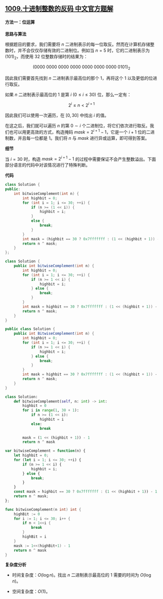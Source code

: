 ## [1009.十进制整数的反码 中文官方题解](https://leetcode.cn/problems/complement-of-base-10-integer/solutions/100000/shi-jin-zhi-zheng-shu-de-fan-ma-by-leetc-vofe)

#### 方法一：位运算

**思路与算法**

根据题目的要求，我们需要将 $n$ 二进制表示的每一位取反。然而在计算机存储整数时，并不会仅仅存储有效的二进制位。例如当 $n = 5$ 时，它的二进制表示为 $(101)_2$，而使用 $32$ 位整数存储时的结果为：

$$
(0000~0000~0000~0000~0000~0000~0000~0101)_2
$$

因此我们需要首先找到 $n$ 二进制表示最高位的那个 $1$，再将这个 $1$ 以及更低的位进行取反。

如果 $n$ 二进制表示最高位的 $1$ 是第 $i~(0 \leq i \leq 30)$ 位，那么一定有：

$$
2^i \leq n < 2^{i+1}
$$

因此我们可以使用一次遍历，在 $[0, 30]$ 中找出 $i$ 的值。

在这之后，我们就可以遍历 $n$ 的第 $0 \sim i$ 个二进制位，将它们依次进行取反。我们也可以用更高效的方式，构造掩码 $\textit{mask} = 2^{i+1} - 1$，它是一个 $i+1$ 位的二进制数，并且每一位都是 $1$。我们将 $n$ 与 $\textit{mask}$ 进行异或运算，即可得到答案。

**细节**

当 $i=30$ 时，构造 $\textit{mask} = 2^{i+1} - 1$ 的过程中需要保证不会产生整数溢出。下面部分语言的代码中对该情况进行了特殊判断。

**代码**

```C++ [sol1-C++]
class Solution {
public:
    int bitwiseComplement(int n) {
        int highbit = 0;
        for (int i = 1; i <= 30; ++i) {
            if (n >= (1 << i)) {
                highbit = i;
            }
            else {
                break;
            }            
        }
        int mask = (highbit == 30 ? 0x7fffffff : (1 << (highbit + 1)) - 1);
        return n ^ mask;
    }
};
```

```Java [sol1-Java]
class Solution {
    public int bitwiseComplement(int n) {
        int highbit = 0;
        for (int i = 1; i <= 30; ++i) {
            if (n >= 1 << i) {
                highbit = i;
            } else {
                break;
            }            
        }
        int mask = highbit == 30 ? 0x7fffffff : (1 << (highbit + 1)) - 1;
        return n ^ mask;
    }
}
```

```C# [sol1-C#]
public class Solution {
    public int BitwiseComplement(int n) {
        int highbit = 0;
        for (int i = 1; i <= 30; ++i) {
            if (n >= 1 << i) {
                highbit = i;
            } else {
                break;
            }            
        }
        int mask = highbit == 30 ? 0x7fffffff : (1 << (highbit + 1)) - 1;
        return n ^ mask;
    }
}
```

```Python [sol1-Python3]
class Solution:
    def bitwiseComplement(self, n: int) -> int:
        highbit = 0
        for i in range(1, 30 + 1):
            if n >= (1 << i):
                highbit = i
            else:
                break
        
        mask = (1 << (highbit + 1)) - 1
        return n ^ mask
```

```JavaScript [sol1-JavaScript]
var bitwiseComplement = function(n) {
    let highbit = 0;
    for (let i = 1; i <= 30; ++i) {
        if (n >= 1 << i) {
            highbit = i;
        } else {
            break;
        }            
    }
    const mask = highbit == 30 ? 0x7fffffff : (1 << (highbit + 1)) - 1;
    return n ^ mask;
};
```

```go [sol1-Golang]
func bitwiseComplement(n int) int {
    highBit := 0
    for i := 1; i <= 30; i++ {
        if n < 1<<i {
            break
        }
        highBit = i
    }
    mask := 1<<(highBit+1) - 1
    return n ^ mask
}
```

**复杂度分析**

- 时间复杂度：$O(\log n)$。找出 $n$ 二进制表示最高位的 $1$ 需要的时间为 $O(\log n)$。

- 空间复杂度：$O(1)$。